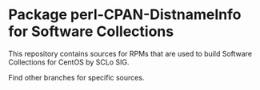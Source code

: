 # Package perl-CPAN-DistnameInfo for Software Collections

This repository contains sources for RPMs that are used
to build Software Collections for CentOS by SCLo SIG.

Find other branches for specific sources.
